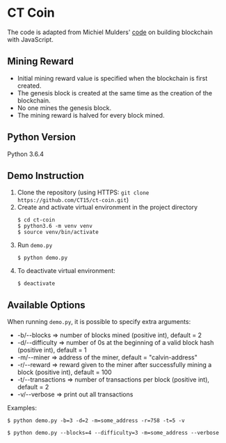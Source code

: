 # CT Coin

The code is adapted from Michiel Mulders' [code](https://github.com/michielmulders/blockgeeks-build-blockchain-javascript)
on building blockchain with JavaScript.

## Mining Reward
* Initial mining reward value is specified when the blockchain is first created.
* The genesis block is created at the same time as the creation of the blockchain.
* No one mines the genesis block.
* The mining reward is halved for every block mined.

## Python Version
Python 3.6.4

## Demo Instruction
1. Clone the repository (using HTTPS: `git clone https://github.com/CT15/ct-coin.git`)
2. Create and activate virtual environment in the project directory
    ```shell
    $ cd ct-coin
    $ python3.6 -m venv venv
    $ source venv/bin/activate
    ```
3. Run `demo.py`
    ```shell
    $ python demo.py
    ```
4. To deactivate virtual environment:
    ```shell
    $ deactivate
    ```

## Available Options

When running `demo.py`, it is possible to specify extra arguments:

* -b/--blocks => number of blocks mined (positive int), default = 2
* -d/--difficulty => number of 0s at the beginning of a valid block hash (positive int), default = 1
* -m/--miner => address of the miner, default = "calvin-address"
* -r/--reward => reward given to the miner after successfully mining a block (positive int), default = 100
* -t/--transactions => number of transactions per block (positive int), default = 2
* -v/--verbose => print out all transactions

Examples:
```shell
$ python demo.py -b=3 -d=2 -m=some_address -r=758 -t=5 -v
```
```shell
$ python demo.py --blocks=4 --difficulty=3 -m=some_address --verbose
```
